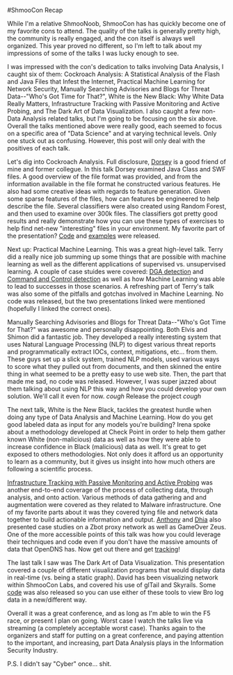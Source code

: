 #ShmooCon Recap

While I'm a relative ShmooNoob, ShmooCon has has quickly become one of my favorite cons to attend. The quality of the talks is generally pretty high, the community is really engaged, and the con itself is always well organized. This year proved no different, so I'm left to talk about my impressions of some of the talks I was lucky enough to see.

I was impressed with the con's dedication to talks involving Data Analysis, I caught six of them: Cockroach Analysis: A Statistical Analysis of the Flash and Java Files that Infest the Internet, Practical Machine Learning for Network Security, Manually Searching Advisories and Blogs for Threat Data--"Who's Got Time for That?", White is the New Black: Why White Data Really Matters, Infrastructure Tracking with Passive Monitoring and Active Probing, and The Dark Art of Data Visualization. I also caught a few non-Data Analysis related talks, but I'm going to be focusing on the six above. Overall the talks mentioned above were really good, each seemed to focus on a specific area of "Data Science" and at varying technical levels. Only one stuck out as confusing. However, this post will only deal with the positives of each talk.

Let's dig into Cockroach Analysis. Full disclosure, [Dorsey](http://www.twitter.com/trogdorsey) is a good friend of mine and former collegue. In this talk Dorsey examined Java Class and SWF files. A good overview of the file format was provided, and from the information available in the file format he constructed various features. He also had some creative ideas with regards to feature generation. Given some sparse features of the files, how can features be engineered to help describe the file. Several classifiers were also created using Random Forest, and then used to examine over 300k files. The classifiers got pretty good results and really demonstrate how you can use these types of exercises to help find net-new "interesting" files in your environment. My favorite part of the presentation? [Code](https://github.com/ClickSecurity/data_hacking/tree/master/java_classification) and [examples](https://github.com/ClickSecurity/data_hacking/tree/master/swf_classification) were released.

Next up: Practical Machine Learning. This was a great high-level talk. Terry did a really nice job summing up some things that are possible with machine learning as well as the different applications of supervised vs. unsupervised learning. A couple of case stuides were covered: [DGA detection](https://www.damballa.com/downloads/r_pubs/RN_DGAs-and-Cyber-Criminals-A-Case-Study.pdf) and [Command and Control detection](https://www.damballa.com/downloads/a_pubs/Damballa_ExecScent.pdf) as well as how Machine Learning was able to lead to successes in those scenarios. A refreshing part of Terry's talk was also some of the pitfalls and gotchas involved in Machine Learning. No code was released, but the two presentations linked were mentioned (hopefully I linked the correct ones).

Manually Searching Advisories and Blogs for Threat Data--"Who's Got Time for That?" was awesome and personally disappointing. Both Elvis and Shimon did a fantastic job. They developed a really interesting system that uses Natural Language Processing (NLP) to digest various threat reports and programmatically extract IOCs, context, mitigations, etc... from them. These guys set up a slick system, trained NLP models, used various ways to score what they pulled out from documents, and then skinned the entire thing in what seemed to be a pretty easy to use web site. Then, the part that made me sad, no code was released. However, I was super jazzed about them talking about using NLP this way and how you could develop your own solution. We'll call it even for now. *cough* Release the project *cough*

The next talk, White is the New Black, tackles the greatest hurdle when doing any type of Data Analysis and Machine Learning. How do you get good labeled data as input for any models you're building? Irena spoke about a methodology developed at Check Point in order to help them gather known White (non-malicious) data as well as how they were able to increase confidence in Black (malicious) data as well. It's great to get exposed to others methodologies. Not only does it afford us an opportunity to learn as a community, but it gives us insight into how much others are following a scientific process.

[Infrastructure Tracking with Passive Monitoring and Active Probing](http://www.slideshare.net/OpenDNS/shmoocon-2015-presentation) was another end-to-end coverage of the process of collecting data, through analysis, and onto action. Various methods of data gathering and and augmentation were covered as they related to Malware infrastructure. One of my favorite parts about it was they covered tying file and network data together to build actionable information and output. [Anthony](http://www.twitter.com/anthonykasza) and [Dhia](http://www.twitter.com/dhialite) also presented case studies on a Zbot proxy network as well as GameOver Zeus. One of the more accessible points of this talk was how you could leverage their techniques and code even if you don't have the massive amounts of data that OpenDNS has. Now get out there and get [tracking](https://github.com/anthonykasza/snapshooter)!

The last talk I saw was The Dark Art of Data Visualization. This presentation covered a couple of different visualization programs that would display data in real-time (vs. being a static graph). David has been visualizing network within ShmooCon Labs, and covered his use of glTail and Skyrails. Some [code](https://github.com/RITHoneynet/DataVisualization) was also released so you can use either of these tools to view Bro log data in a new/different way.

Overall it was a great conference, and as long as I'm able to win the F5 race, or present I plan on going. Worst case I watch the talks live via streaming (a completely acceptable worst case). Thanks again to the organizers and staff for putting on a great conference, and paying attention to the important, and increasing, part Data Analysis plays in the Information Security Industry.

P.S. I didn't say "Cyber" once... shit.